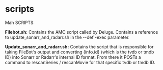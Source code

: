 # scripts
Mah SCRIPTS

<b>Filebot.sh:</b> Contains the AMC script called by Deluge.  Contains a reference to update_sonarr_and_radarr.sh in the --def -exec parameter.

<b>Update_sonarr_and_radarr.sh:</b> Contains the script that is responsible for taking FileBot's output and converting {info.id} (which is the tvdb or tmdb ID) into Sonarr or Radarr's internal ID format.  From there it POSTs a command to rescanSeries / rescanMovie for that specific tvdb or tmdb ID.
